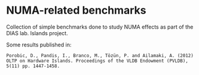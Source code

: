 NUMA-related benchmarks
=======================

Collection of simple benchmarks done to study NUMA effects as part of the DIAS lab. Islands project.

Some results published in:
```
Porobic, D., Pandis, I., Branco, M., Tözün, P. and Ailamaki, A. (2012) OLTP on Hardware Islands. Proceedings of the VLDB Endowment (PVLDB), 5(11) pp. 1447-1458.
```
